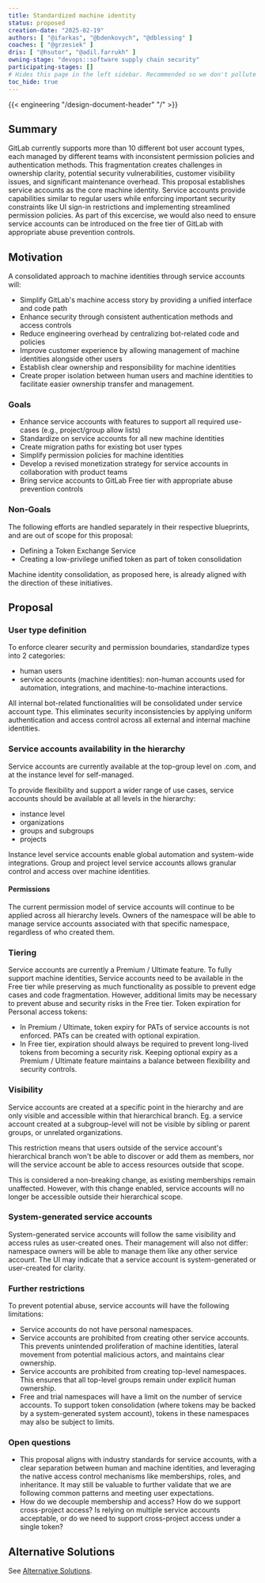 ```yaml
---
title: Standardized machine identity
status: proposed
creation-date: "2025-02-19"
authors: [ "@ifarkas", "@bdenkovych", "@dblessing" ]
coaches: [ "@grzesiek" ]
dris: [ "@hsutor", "@adil.farrukh" ]
owning-stage: "devops::software supply chain security"
participating-stages: []
# Hides this page in the left sidebar. Recommended so we don't pollute it.
toc_hide: true
---
```


<!-- Design Documents often contain forward-looking statements -->
<!-- vale gitlab.FutureTense = NO -->

<!-- This renders the design document header on the detail page, so don't remove it-->
{{< engineering "/design-document-header" "/" >}}

## Summary

GitLab currently supports more than 10 different bot user account types, each managed by different teams with inconsistent permission policies and authentication methods. This fragmentation creates challenges in ownership clarity, potential security vulnerabilities, customer visibility issues, and significant maintenance overhead. This proposal establishes service accounts as the core machine identity. Service accounts provide capabilities similar to regular users while enforcing important security constraints like UI sign-in restrictions and implementing streamlined permission policies. As part of this excercise, we would also need to ensure service accounts can be introduced on the free tier of GitLab with appropriate abuse prevention controls.

## Motivation

A consolidated approach to machine identities through service accounts will:

- Simplify GitLab's machine access story by providing a unified interface and code path
- Enhance security through consistent authentication methods and access controls
- Reduce engineering overhead by centralizing bot-related code and policies
- Improve customer experience by allowing management of machine identities alongside other users
- Establish clear ownership and responsibility for machine identities
- Create proper isolation between human users and machine identities to facilitate easier ownership transfer and management.

### Goals

- Enhance service accounts with features to support all required use-cases (e.g., project/group allow lists)
- Standardize on service accounts for all new machine identities
- Create migration paths for existing bot user types
- Simplify permission policies for machine identities
- Develop a revised monetization strategy for service accounts in collaboration with product teams
- Bring service accounts to GitLab Free tier with appropriate abuse prevention controls

### Non-Goals

The following efforts are handled separately in their respective blueprints, and
are out of scope for this proposal:

- Defining a Token Exchange Service
- Creating a low-privilege unified token as part of token consolidation

Machine identity consolidation, as proposed here, is already aligned with the
direction of these initiatives.

## Proposal

### User type definition

To enforce clearer security and permission boundaries, standardize types into
2 categories:

- human users
- service accounts (machine identities): non-human accounts used for automation,
  integrations, and machine-to-machine interactions.

All internal bot-related functionalities will be consolidated under service
account type.
This eliminates security inconsistencies by applying uniform authentication and
access control across all external and internal machine identities.

### Service accounts availability in the hierarchy

Service accounts are currently available at the top-group level on .com, and at
the instance level for self-managed.

To provide flexibility and support a wider range of use cases, service accounts
should be available at all levels in the hierarchy:

- instance level
- organizations
- groups and subgroups
- projects

Instance level service accounts enable global automation and system-wide
integrations. Group and project level service accounts allows granular control
and access over machine identities.

#### Permissions

The current permission model of service accounts will continue to be applied
across all hierarchy levels.
Owners of the namespace will be able to manage service accounts associated with
that specific namespace, regardless of who created them.

### Tiering

Service accounts are currently a Premium / Ultimate feature.
To fully support machine identities, Service accounts need to be available in
the Free tier while preserving as much functionality as possible to prevent edge
cases and code fragmentation.
However, additional limits may be necessary to prevent abuse and security risks
in the Free tier. Token expiration for Personal access tokens:

- In Premium / Ultimate, token expiry for PATs of service accounts is not
  enforced. PATs can be created with optional expiration.
- In Free tier, expiration should always be required to prevent long-lived
  tokens from becoming a security risk. Keeping optional expiry as a Premium /
  Ultimate feature maintains a balance between flexibility and security
  controls.

### Visibility

Service accounts are created at a specific point in the hierarchy and are only
visible and accessible within that hierarchical branch.
Eg. a service account created at a subgroup-level will not be visible by sibling
or parent groups, or unrelated organizations.

This restriction means that users outside of the service account's hierarchical
branch won't be able to discover or add them as members, nor will the service
account be able to access resources outside that scope.

This is considered a non-breaking change, as existing memberships remain
unaffected.
However, with this change enabled, service accounts will no longer be accessible
outside their hierarchical scope.

### System-generated service accounts

System-generated service accounts will follow the same visibility and access
rules as user-created ones.
Their management will also not differ: namespace owners will be able to manage
them like any other service account.
The UI may indicate that a service account is system-generated or user-created
for clarity.

### Further restrictions

To prevent potential abuse, service accounts will have the following
limitations:

- Service accounts do not have personal namespaces.
- Service accounts are prohibited from creating other service accounts.
  This prevents unintended proliferation of machine identities, lateral movement
  from potential malicious actors, and maintains clear ownership.
- Service accounts are prohibited from creating top-level namespaces.
  This ensures that all top-level groups remain under explicit human ownership.
- Free and trial namespaces will have a limit on the number of service accounts.
  To support token consolidation (where tokens may be backed by a
  system-generated system account), tokens in these namespaces may also be
  subject to limits.

### Open questions

- This proposal aligns with industry standards for service accounts, with a
  clear separation between human and machine identities, and leveraging the
  native access control mechanisms like memberships, roles, and inheritance.
  It may still be valuable to further validate that we are following common
  patterns and meeting user expectations.
- How do we decouple membership and access? How do we support cross-project
  access? Is relying on multiple service accounts acceptable, or do we need to
  support cross-project access under a single token?

## Alternative Solutions

See [Alternative Solutions](alternative_solutions.md).

